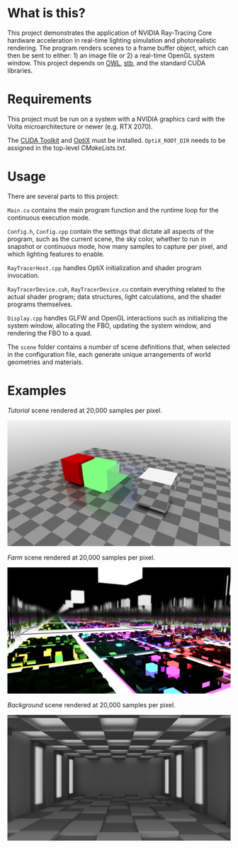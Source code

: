 # What is this?
This project demonstrates the application of NVIDIA Ray-Tracing Core hardware acceleration in real-time lighting simulation and photorealistic rendering. The program renders scenes to a frame buffer object, which can then be sent to either: 1) an image file or 2) a real-time OpenGL system window. This project depends on [OWL](https://github.com/owl-project/owl), [stb](https://github.com/nothings/stb), and the standard CUDA libraries.

# Requirements
This project must be run on a system with a NVIDIA graphics card with the Volta microarchitecture or newer (e.g. RTX 2070).

The [CUDA Toolkit](https://developer.nvidia.com/cuda-downloads) and [OptiX](https://developer.nvidia.com/rtx/ray-tracing/optix) must be installed. `OptiX_ROOT_DIR` needs to be assigned in the top-level *CMakeLists.txt*.

# Usage
There are several parts to this project:

`Main.cu` contains the main program function and the runtime loop for the continuous execution mode.

`Config.h`, `Config.cpp` contain the settings that dictate all aspects of the program, such as the current scene, the sky color, whether to run in snapshot or continuous mode, how many samples to capture per pixel, and which lighting features to enable.

`RayTracerHost.cpp` handles OptiX initialization and shader program invocation.

`RayTracerDevice.cuh`, `RayTracerDevice.cu` contain everything related to the actual shader program; data structures, light calculations, and the shader programs themselves.

`Display.cpp` handles GLFW and OpenGL interactions such as initializing the system window, allocating the FBO, updating the system window, and rendering the FBO to a quad.

The `scene` folder contains a number of scene definitions that, when selected in the configuration file, each generate unique arrangements of world geometries and materials.

# Examples
*Tutorial* scene rendered at 20,000 samples per pixel.
<p align="center">
  <img src="https://github.com/osreboot/Demo-Real-Time-Lighting/blob/main/examples/exampleSceneTutorial.png" alt="Tutorial Scene">
</p>

*Farm* scene rendered at 20,000 samples per pixel.
<p align="center">
  <img src="https://github.com/osreboot/Demo-Real-Time-Lighting/blob/main/examples/exampleSceneFarm.png" alt="Farm Scene">
</p>

*Background* scene rendered at 20,000 samples per pixel.
<p align="center">
  <img src="https://github.com/osreboot/Demo-Real-Time-Lighting/blob/main/examples/exampleSceneBackground.png" alt="Background Scene">
</p>
